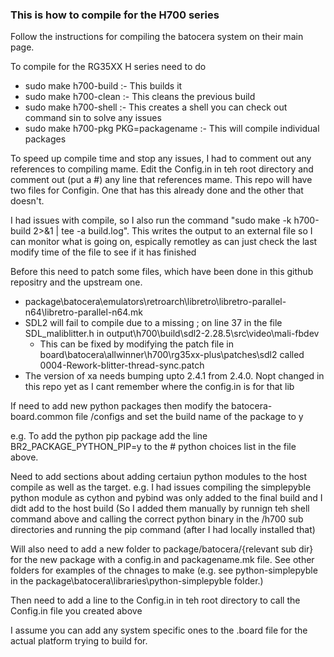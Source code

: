 <h3>This is how to compile for the H700 series</h3>

<p>Follow the instructions for compiling the batocera system on their main page.</p>

<p>To compile for the RG35XX H series need to do</p>
  <ul><li>sudo make h700-build  :- This builds it</li>
  <li>sudo make h700-clean :- This cleans the previous build</li>
  <li>sudo make h700-shell :- This creates a shell you can check out command sin to solve any issues</li>
  <li>sudo make h700-pkg PKG=packagename :- This will compile individual packages</li>
  </ul>
  
<p>To speed up compile time and stop any issues, I had to comment out any references to compiling mame. Edit the Config.in in teh root directory and comment out (put a #) any line that references mame. This repo will have two files for Configin. One that has this already done and the other that doesn't.</p>

 <p>I had issues with compile, so I also run the command "sudo make -k h700-build 2>&1 | tee -a build.log". This writes the output to an external file so I can monitor what is going on, espically remotley as can just check the last modify time of the file to see if it has finished</p>

<p>Before this need to patch some files, which have been done in this github repositry and the upstream one.</p>
    <ul>
    <li>package\batocera\emulators\retroarch\libretro\libretro-parallel-n64\libretro-parallel-n64.mk</li>
    <li>SDL2 will fail to compile due to a missing ; on line 37 in the file SDL_maliblitter.h in output\h700\build\sdl2-2.28.5\src\video\mali-fbdev<ul><li>This can be fixed by modifying the patch file in board\batocera\allwinner\h700\rg35xx-plus\patches\sdl2 called 0004-Rework-blitter-thread-sync.patch </li></ul></li>
    <li>The version of xa needs bumping upto 2.4.1 from 2.4.0. Nopt changed in this repo yet as I cant remember where the config.in is for that lib</li>
    </ul>

<p>If need to add new python packages then modify the batocera-board.common file /configs and set the build name of the package to y</p>
       <p>e.g. To add the python pip package add the line BR2_PACKAGE_PYTHON_PIP=y to the # python choices list in the file above.</p>

<p>Need to add sections about adding certaiun python modules to the host compile as well as the target. e.g. I had issues compiling the simplepyble python module as cython and pybind was only added to the final build and I didt add to the host build (So I added them manually by runnign teh shell command above and calling the correct python binary in the /h700 sub directories and running the pip command (after I had locally installed that) </p>

<p>Will also need to add a new folder to package/batocera/{relevant sub dir} for the new package with a config.in and packagename.mk file. See other folders for examples of the chnages to make (e.g. see python-simplepyble in the package\batocera\libraries\python-simplepyble folder.)</p>
<p>Then need to add a line to the Config.in in teh root directory to call the Config.in file you created above</p>

<p>I assume you can add any system specific ones to the .board file for the actual platform trying to build for.</p>

